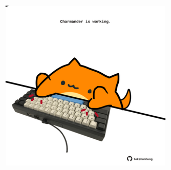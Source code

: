 <!-- built at 20/10/2022, 19:09:29 UTC -->
<p align="center">
  <img width="500" height="500" src="./ReadmeImage.svg">
</p>
